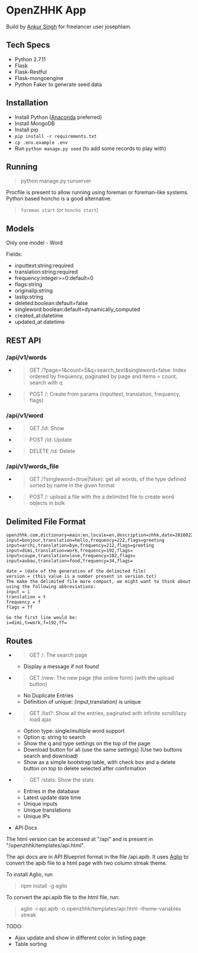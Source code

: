 # OpenZHHK App

Build by [Ankur Singh](ankur13019@iiitd.ac.in) for freelancer user josephlam.

## Tech Specs

- Python 2.7.11
- Flask
- Flask-Restful
- Flask-mongoengine
- Python Faker to generate seed data

## Installation

- Install Python ([Anaconda](https://www.continuum.io/anaconda) preferred)
- Install MongoDB
- Install pip
- `pip install -r requirements.txt`
- `cp .env.example .env`
- Run `python manage.py seed` (to add some records to play with)

## Running

> python manage.py runserver

Procfile is present to allow running using foreman or foreman-like systems. Python based honcho is a good alternative.

> `foreman start` (or `honcho start`)

## Models

Only one model - Word

Fields:

- inputtext:string:required
- translation:string:required
- frequency:integer>=0:default=0
- flags:string
- originalip:string
- lastip:string
- deleted:boolean:default=false
- singleword:boolean:default=dynamically_computed
- created_at:datetime
- updated_at:datetime

## REST API

### /api/v1/words

- > GET /?page=1&count=5&q=search_text&singleword=false: Index ordered by frequency, paginated by page and items = count, search with q
- > POST /: Create from params (inputtext, translation, frequency, flags)

### /api/v1/word

- > GET /id: Show
- > POST /id: Update
- > DELETE /id: Delete

### /api/v1/words_file

- > GET /?singleword=(true|false): get all words, of the type defined sorted by name in the given format
- > POST /: upload a file with the a delimited file to create word objects in bulk

## Delimited File Format

```
openzhhk.com,dictionary=main:en,locale=en,description=zhhk,date=20160224,version=47 
input=bonjour,translation=hello,frequency=222,flags=greeting
input=archi,translation=bye,frequency=212,flags=greeting
input=dimi,translation=work,frequency=192,flags=
input=coupe,translation=love,frequency=102,flags=
input=aubau,translation=food,frequency=34,flags=

date = (date of the generation of the delimited file)
version = (this value is a number present in version.txt)
The make the delimited file more compact, we might want to think about using the following abbreviations:
input = i
translation = t
frequency = f
flags = ff

So the first line would be:
i=dimi,t=work,f=192,ff=
```

## Routes

- > GET /: The search page
    - Display a message if not found
- > GET /new: The new page (the online form) (with the upload button)
    - No Duplicate Entries
    - Definition of unique: (input,translation) is unique
- > GET /list?: Show all the entries, paginated with infinite scroll/lazy load ajax
    - Option type: single/multiple word support
    - Option q: string to search
    - Show the q and type settings on the top of the page
    - Download button for all (use the same settings) (Use two buttons search and download)
    - Show as a simple bootstrap table, with check box and a delete button on top to delete selected after confirmation
- > GET /stats: Show the stats 
    - Entries in the database
    - Latest update date time
    - Unique inputs
    - Unique translations
    - Unique IPs

- API Docs

The html version can be accessed at "/api" and is present in "/openzhhk/templates/api.html". 

The api docs are in API Blueprint format in the file /api.apib. It uses [Aglio](https://github.com/danielgtaylor/aglio) to convert the apib file to a html page with two column streak theme. 

To install Aglio, run 

> npm install -g aglio

To convert the api.apib file to the html file, run:

> aglio -i api.apib -o openzhhk/templates/api.html -theme-variables streak

TODO:

- Ajax update and show in different color in listing page
- Table sorting


